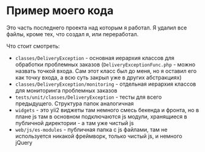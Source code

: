# Пример моего кода

Это часть последнего проекта над которым я работал. Я удалил все файлы, кроме тех, что создал я, или переработал. 

Что стоит смотреть:

- `classes/DeliveryException` - основная иерархия классов для обработки проблемных заказов
(`DeliveryExceptionFunc.php` - можно назвать точкой входа. Сам этот класс был до меня, но я оставил его как точку входа, а всю суть закрыл уже в других абстракциях)
- `classes/DeliveryException/monitoring` -  отдельная иерархия классов для мониторинга проблемных заказов
- `tests/unit/classes/DeliveryException` - тесты для всего предыдущего. Структура папок аналогичная
- `widgets` - это yii2 виджеты там немного смесь бекенда и фронта, но в плане js там в основном подключаются js модули, хранящиеся в публичной директории - а там уже чистый js
- `web/js/es-modules` - публичная папка с js файлами, там не используется никакой фреймворк, только чистый js, и немного jQuery